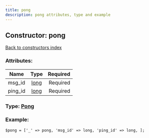 ```yaml
---
title: pong
description: pong attributes, type and example
---
```

## Constructor: pong  
[Back to constructors index](index.md)



### Attributes:

| Name     |    Type       | Required |
|----------|:-------------:|---------:|
|msg\_id|[long](../types/long.md) | Required|
|ping\_id|[long](../types/long.md) | Required|



### Type: [Pong](../types/Pong.md)


### Example:

```
$pong = ['_' => pong, 'msg_id' => long, 'ping_id' => long, ];
```